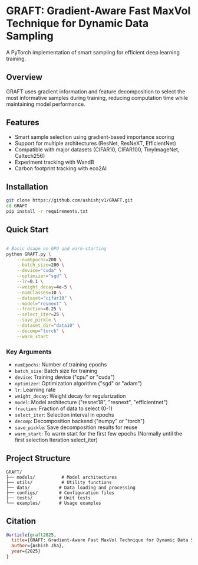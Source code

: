# GRAFT: Gradient-Aware Fast MaxVol Technique for Dynamic Data Sampling

A PyTorch implementation of smart sampling for efficient deep learning training.

## Overview
GRAFT uses gradient information and feature decomposition to select the most informative samples during training, reducing computation time while maintaining model performance.

## Features
- Smart sample selection using gradient-based importance scoring
- Support for multiple architectures (ResNet, ResNeXT, EfficientNet)
- Compatible with major datasets (CIFAR10, CIFAR100, TinyImageNet, Caltech256)
- Experiment tracking with WandB
- Carbon footprint tracking with eco2AI

## Installation
```bash
git clone https://github.com/ashishjv1/GRAFT.git
cd GRAFT
pip install -r requirements.txt
```

## Quick Start
```bash

# Basic Usage on GPU and warm-starting  
python GRAFT.py \
    --numEpochs=200 \
    --batch_size=200 \
    --device="cuda" \
    --optimizer="sgd" \
    --lr=0.1 \
    --weight_decay=4e-5 \
    --numClasses=10 \
    --dataset="cifar10" \
    --model="resnext" \
    --fraction=0.25 \
    --select_iter=25 \
    --save_pickle \
    --dataset_dir="data10" \
    --decomp="torch" \
    --warm_start
```

### Key Arguments
- `numEpochs`: Number of training epochs
- `batch_size`: Batch size for training
- `device`: Training device ("cpu" or "cuda")
- `optimizer`: Optimization algorithm ("sgd" or "adam")
- `lr`: Learning rate
- `weight_decay`: Weight decay for regularization
- `model`: Model architecture ("resnet18", "resnext", "efficientnet")
- `fraction`: Fraction of data to select (0-1)
- `select_iter`: Selection interval in epochs
- `decomp`: Decomposition backend ("numpy" or "torch")
- `save_pickle`: Save decomposition results for reuse
- `warm_start`: To warm start for the first few epochs (Normally until the first selection Iteration select_iter) 

## Project Structure
```
GRAFT/
├── models/          # Model architectures
├── utils/           # Utility functions
├── data/           # Data loading and processing
├── configs/        # Configuration files
├── tests/          # Unit tests
└── examples/       # Usage examples
```

## Citation
```bibtex
@article{graft2025,
  title={GRAFT: Gradient-Aware Fast MaxVol Technique for Dynamic Data Sampling},
  author={Ashish Jha},
  year={2025}
}
```
